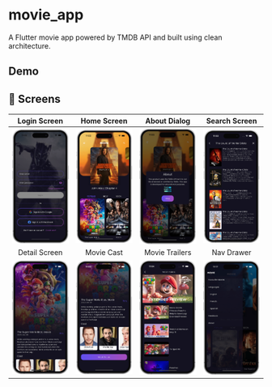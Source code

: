 # movie_app

A Flutter movie app powered by TMDB API and built using clean architecture.

## Demo

## :iphone: Screens
 
Login Screen | Home Screen | About Dialog | Search Screen |
:--------------:|:--------------:|:---------------:|:---------------:|
![](./readme_files/login.png) | ![](./readme_files/home.png) | ![](./readme_files/about.png) | ![](./readme_files/search.png)
Detail Screen | Movie Cast | Movie Trailers | Nav Drawer |
![](./readme_files/detail.png) | ![](./readme_files/cast.png) | ![](./readme_files/trailers.png) | ![](./readme_files/drawer.png)

